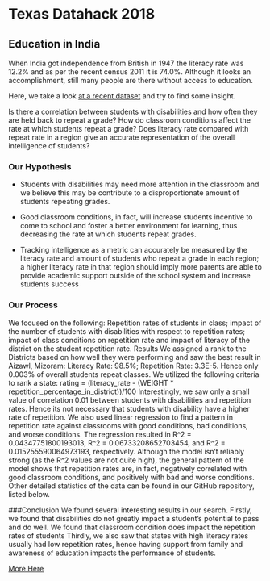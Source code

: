 
# Texas Datahack 2018

## Education in India

When India got independence from British in 1947 the literacy rate was 12.2% and as per the recent census 2011 it is 74.0%. Although it looks an accomplishment, still many people are there without access to education.

Here, we take a look [at a recent dataset](https://www.kaggle.com/rajanand/education-in-india) and try to find some insight.

Is there a correlation between students with disabilities and how often they are held back to repeat a grade? How do classroom conditions affect the rate at which students repeat a grade? Does literacy rate compared with repeat rate in a region give an accurate representation of the overall intelligence of students?

### Our Hypothesis
* Students with disabilities may need more attention in the classroom and we believe this may be contribute to a disproportionate amount of students repeating grades.

* Good classroom conditions, in fact, will increase students incentive to come to school and foster a better environment for learning, thus decreasing the rate at which students repeat grades.

* Tracking intelligence as a metric can accurately be measured by the literacy rate and amount of students who repeat a grade in each region; a higher literacy rate in that region should imply more parents are able to provide academic support outside of the school system and increase students success

### Our Process
We focused on the following: Repetition rates of students in class; impact of the number of students with disabilities with respect to repetition rates; impact of class conditions on repetition rate and impact of literacy of the district on the student repetition rate.
Results
We assigned a rank to the Districts based on how well they were performing and saw the best result in Aizawl, Mizoram: Literacy Rate: 98.5%; Repetition Rate: 3.3E-5. Hence only 0.003% of overall students repeat classes.
We utilized the following criteria to rank a state:
rating = (literacy_rate - (WEIGHT * repetition_percentage_in_district))/100
Interestingly, we saw only a small value of correlation 0.01 between students with disabilities and repetition rates. Hence its not necessary that students with disability have a higher rate of repetition.
We also used linear regression to find a pattern in repetition rate against classrooms with good conditions, bad conditions, and worse conditions.
The regression resulted in R^2 = 0.04347751800193013, R^2 = 0.06733208652703454, and R^2 = 0.015255590064973193, respectively. Although the model isn’t reliably strong (as the R^2 values are not quite high), the general pattern of the model shows that repetition rates are, in fact, negatively correlated with good classroom conditions, and positively with bad and worse conditions. Other detailed statistics of the data can be found in our GitHub repository, listed below.

###Conclusion
We found several interesting results in our search. Firstly, we found that disabilities do not greatly impact a student’s potential to pass and do well.
We found that classroom condition does impact the repetition rates of students
Thirdly, we also saw that states with high literacy rates usually had low repetition rates, hence having support from family and awareness of education impacts the performance of students.

[More Here](https://docs.google.com/document/d/1uUkKJZGiBTBfU0Gq2RRU60IHA0QyWTX6UDMianzSZdo/edit?usp=sharing)
